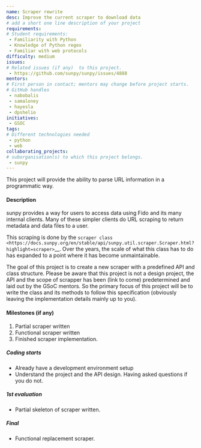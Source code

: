 ```yaml
---
name: Scraper rewrite
desc: Improve the current scraper to download data
# add a short one line description of your project
requirements:
# Student requirements:
 - Familiarity with Python 
 - Knowledge of Python regex 
 - Familiar with web protocols
difficulty: medium
issues:
# Related issues (if any)  to this project.
 - https://github.com/sunpy/sunpy/issues/4888
mentors:
# First person in contact; mentors may change before project starts.
# GitHub handles
 - nabobalis
 - samaloney
 - hayesla
 - dpshelio
initiatives:
 - GSOC
tags:
# Different technologies needed
 - python
 - web
collaborating_projects:
# suborganisation(s) to which this project belongs.
 - sunpy
---
```


This project will provide the ability to parse URL information in a programmatic way.

#### Description

sunpy provides a way for users to access data using Fido and its many internal clients.
Many of these simpler clients do URL scraping to return metadata and data files to a user. 

This scraping is done by the `scraper class <https://docs.sunpy.org/en/stable/api/sunpy.util.scraper.Scraper.html?highlight=scraper>`__.
Over the years, the scale of what this class has to do has expanded to a point where it has become unmaintainable.

The goal of this project is to create a new scraper with a predefined API and class structure. 
Please be aware that this project is not a design project, the API and the scope of scrapper has been (link to come) predetermined and laid out by the GSoC mentors.
So the primary focus of this project will be to write the class and its methods to follow this specification (obviously leaving the implementation details mainly up to you).


#### Milestones (if any)

1. Partial scraper written
2. Functional scraper written
3. Finished scraper implementation.

##### Coding starts

* Already have a development environment setup
* Understand the project and the API design. Having asked questions if you do not. 

##### 1st evaluation

* Partial skeleton of scraper written.

##### Final

* Functional replacement scraper. 
